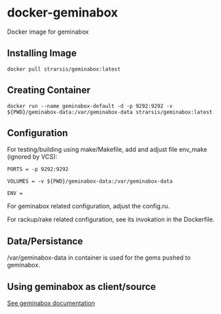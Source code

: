 # docker-geminabox
Docker image for geminabox


## Installing Image

`docker pull strarsis/geminabox:latest`


## Creating Container

`docker run --name geminabox-default -d -p 9292:9292 -v ${PWD}/geminabox-data:/var/geminabox-data strarsis/geminabox:latest`


## Configuration

For testing/building using make/Makefile, add and adjust file env_make (ignored by VCS):
````
PORTS = -p 9292:9292

VOLUMES = -v ${PWD}/geminabox-data:/var/geminabox-data

ENV =
````

For geminabox related configuration, adjust the config.ru.

For rackup/rake related configuration, see its invokation in the Dockerfile.


## Data/Persistance

/var/geminabox-data in container is used for the gems pushed to geminabox.


## Using geminabox as client/source

[See geminabox documentation](https://github.com/geminabox/geminabox#client-usage)
